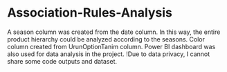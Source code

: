 # Association-Rules-Analysis
A season column was created from the date column. In this way, the entire product hierarchy could be analyzed according to the seasons.
Color column created from UrunOptionTanim column.
Power BI dashboard was also used for data analysis in the project.
!Due to data privacy, I cannot share some code outputs and dataset.
